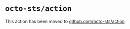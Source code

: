 # `octo-sts/action`

This action has been moved to [github.com/octo-sts/action](https://github.com/octo-sts/action)